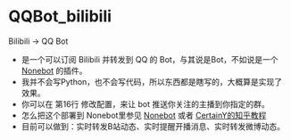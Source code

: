 # QQBot_bilibili
Bilibili -> QQ Bot
+ 是一个可以订阅 Bilibili 并转发到 QQ 的 Bot，与其说是Bot，不如说是一个 [Nonebot] 的插件。
+ 我并不会写Python，也不会写代码，所以东西都是瞎写的，大概算是实现了效果。
+ 你可以在 第16行 修改配置，来让 bot 推送你关注的主播到你指定的群。
+ 怎么把这个部署到 Nonebot里参见 [Nonebot] 或者 [CertainY的知乎教程]
+ 目前可以做到：实时转发B站动态、实时提醒开播消息、实时转发微博动态。

[NoneBot]: https://github.com/richardchien/nonebot
[CertainY的知乎教程]: https://zhuanlan.zhihu.com/p/340849952